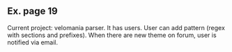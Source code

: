 ## Ex. page 19  ##


Current project: velomania parser. It has users. User can add pattern (regex with sections and prefixes). When there are new theme on forum, user is notified via email.



